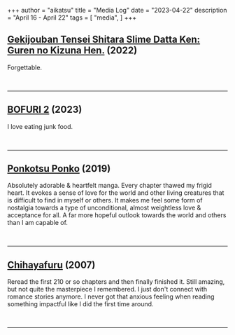 +++
author = "aikatsu"
title = "Media Log"
date = "2023-04-22"
description = "April 16 - April 22"
tags = [
    "media",
]
+++

## [Gekijouban Tensei Shitara Slime Datta Ken: Guren no Kizuna Hen.](https://anidb.net/anime/16776) (2022)

Forgettable.

<br>

---

## [BOFURI 2](https://anidb.net/anime/15464) (2023)

I love eating junk food.

<br>

---

##  [Ponkotsu Ponko](https://www.mangaupdates.com/series/cjr8xt7/useless-ponko) (2019)

Absolutely adorable & heartfelt manga. Every chapter thawed my frigid heart. It evokes a sense of love for the world and other living creatures that is difficult to find in myself or others. It makes me feel some form of nostalgia towards a type of unconditional, almost weightless love & acceptance for all. A far more hopeful outlook towards the world and others than I am capable of.

<br>

---

## [Chihayafuru](https://www.mangaupdates.com/series/7tr007e/chihayafuru) (2007)

Reread the first 210 or so chapters and then finally finished it. Still amazing, but not quite the masterpiece I remembered. I just don't connect with romance stories anymore. I never got that anxious feeling when reading something impactful like I did the first time around.

<br>

---

<br>





